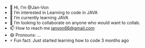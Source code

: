 - 👋 Hi, I’m @Jan-Von
- 👀 I’m interested in Learning to code in JAVA
- 🌱 I’m currently learning JAVA
- 💞️ I’m looking to collaborate on anyone who would want to collab.
- 📫 How to reach me janvon66@gmail.com
- 😄 Pronouns: ...
- ⚡ Fun fact: Just started learning how to code 3 months ago

<!---
Jan-Von/Jan-Von is a ✨ special ✨ repository because its `README.md` (this file) appears on your GitHub profile.
You can click the Preview link to take a look at your changes.
--->
